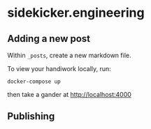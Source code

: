 # sidekicker.engineering

## Adding a new post

Within `_posts`, create a new markdown file.

To view your handiwork locally, run: 

```
docker-compose up
```

then take a gander at [http://localhost:4000](http://localhost:4000)

## Publishing



